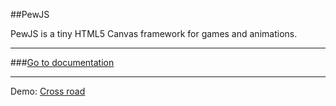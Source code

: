 ##PewJS

PewJS is a tiny HTML5 Canvas framework for games and animations.

----

###[Go to documentation](http://1franck.github.io/PewJS/doc/)

----

Demo:
[Cross road](http://1franck.github.io/PewJS/demos/game-crossroad.html)